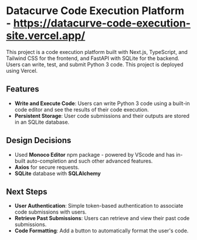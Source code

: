 # Datacurve Code Execution Platform - https://datacurve-code-execution-site.vercel.app/

This project is a code execution platform built with Next.js, TypeScript, and Tailwind CSS for the frontend, and FastAPI with SQLite for the backend. Users can write, test, and submit Python 3 code. 
This project is deployed using Vercel. 

## Features

- **Write and Execute Code**: Users can write Python 3 code using a built-in code editor and see the results of their code execution.
- **Persistent Storage**: User code submissions and their outputs are stored in an SQLite database.


## Design Decisions

- Used **Monoco Editor** npm package - powered by VScode and has in-built auto-completion and such other advanced features. 
- **Axios** for secure requests.
- **SQLite** database with **SQLAlchemy**

## Next Steps
- **User Authentication**: Simple token-based authentication to associate code submissions with users.
- **Retrieve Past Submissions**: Users can retrieve and view their past code submissions.
- **Code Formatting**: Add a button to automatically format the user's code.

